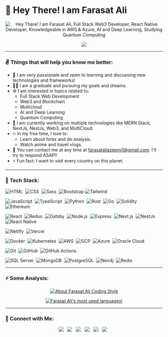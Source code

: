 # 👋 Hey There! I am Farasat Ali

<p align="center" height="300px">
  <img src="https://readme-typing-svg.demolab.com?font=Fira+Code&weight=700&duration=5500&pause=1000&color=F7942B&center=true&width=435&lines=%F0%9F%91%8B+Hey+There!+I+am+Farasat+Ali;%F0%9F%91%A8%E2%80%8D%F0%9F%92%BB+Full+Stack+Web3+Developer;%E2%9A%9B%EF%B8%8F+React+Native+Developer;%E2%98%81%EF%B8%8F+Knowledgeable+in+AWS+%26+Azure;%F0%9F%A4%96+AI+and+Deep+Learning;%E2%9A%A1+Studying+Quantum+Computing" alt="Hey There! I am Farasat Ali, Full Stack Web3 Developer, React Native Developer, Knowledgeable in AWS & Azure, AI and Deep Learning, Studying Quantum Computing" />
<p/>

<!-- ![Profile Views](https://gpvc.arturio.dev/faraasat) -->  

<p align="center" height="300px">
  <a href="https://github.com/faraasat">
    <img src="https://komarev.com/ghpvc/?username=faraasat&style=for-the-badge" />
  </a>
</p>

<hr />

### ✌ Things that will help you know me better:
  
  - 🚀 I am very passionate and open to learning and discussing new technologies and frameworks!
  - 👨‍🎓 I am a graduate and pursuing my goals and dreams.
  - ⚙ I am interested in topics related to:
    - Full Stack Web Development
    - Web3 and Blockchain
    - Multicloud
    - AI and Deep Learning
    - Quantum Computing
  - 🔭 I am currently working on multiple technologies like MERN Stack, NextJs, NestJs, Web3, and MultiCloud.
  - 🔥 In my free time, I love to:
    - Learn about forex and do analysis.
    - Watch anime and travel vlogs.
  - 📧 You can contact me at any time at <a href="mailto:farasataliazeemi1@gmail.com">farasataliazeemi1@gmail.com</a>. I'll try to respond ASAP!!
  - ⚡ Fun fact: I want to visit every country on this planet.

<hr />

### 📡 Tech Stack:

![HTML](https://img.shields.io/badge/-HTML-21212b?&logo=HTML5)&nbsp;
![CSS](https://img.shields.io/badge/-CSS-21212b?logo=CSS3)&nbsp;
![Sass](https://img.shields.io/badge/-Sass-21212b?logo=Sass)&nbsp;
![Bootstrap](https://img.shields.io/badge/-Bootstrap-21212b?logo=bootstrap)
![Tailwind](https://img.shields.io/badge/-Tailwind-21212b?logo=tailwindcss)

![JavaScript](https://img.shields.io/badge/-JavaScript-21212b?logo=javascript)&nbsp;
![TypeScript](https://img.shields.io/badge/-TypeScript-21212b?logo=typeScript)&nbsp;
![Python](https://img.shields.io/badge/-Python-21212b?logo=python)&nbsp;
![Rust](https://img.shields.io/badge/-Rust-21212b?logo=rust)&nbsp;
![Go](https://img.shields.io/badge/-Go-21212b?logo=go)&nbsp;
![Solidity](https://img.shields.io/badge/-Solidity-21212b?logo=Solidity)&nbsp;
![Ethereum](https://img.shields.io/badge/-Ethereum-21212b?logo=ethereum)&nbsp;

![React](https://img.shields.io/badge/-React-21212b?logo=react)&nbsp;
![Redux](https://img.shields.io/badge/-Redux-21212b?logo=redux)&nbsp;
![Gatsby](https://img.shields.io/badge/-GatsbyJS-21212b?logo=gatsby)&nbsp;
![Node.js](https://img.shields.io/badge/-Node.js-21212b?logo=node.js)&nbsp;
![Express](https://img.shields.io/badge/-Express-21212b?logo=express)&nbsp;
![Next.js](https://img.shields.io/badge/-Next.js-21212b?logo=next.js)&nbsp;
![NestJs](https://img.shields.io/badge/-NestJs-21212b?logo=nestjs)&nbsp;
![React Native](https://img.shields.io/badge/-React%20Native-21212b?logo=react)&nbsp;

![Netlify](https://img.shields.io/badge/-Netlify-21212b?logo=netlify)&nbsp;
![Vercel](https://img.shields.io/badge/-Vercel-21212b?logo=vercel)&nbsp;

![Docker](https://img.shields.io/badge/-Docker-21212b?logo=docker)&nbsp;
![Kubernetes](https://img.shields.io/badge/-Kubernetes-21212b?logo=kubernetes)&nbsp;
![AWS](https://img.shields.io/badge/-AWS-21212b?logo=amazon-aws)&nbsp;
![GCP](https://img.shields.io/badge/-GCP-21212b?logo=google-cloud)&nbsp;
![Azure](https://img.shields.io/badge/-Azure-21212b?logo=microsoft-azure)&nbsp;
![Oracle Cloud](https://img.shields.io/badge/-Oracle%20Cloud-21212b?logo=oracle)&nbsp;

![Git](https://img.shields.io/badge/-Git-21212b?logo=git)&nbsp;
![GitHub](https://img.shields.io/badge/-GitHub-21212b?logo=github)&nbsp;
![GitHub Actions](https://img.shields.io/badge/-GitHub%20Actions-21212b?logo=github-actions)&nbsp;

![SQL Server](https://img.shields.io/badge/-SQLServer-21212b?logo=microsoft-sql-server)&nbsp;
![MongoDB](https://img.shields.io/badge/-MongoDB-21212b?logo=mongodb)&nbsp;
![PostgreSQL](https://img.shields.io/badge/-PostgreSQL-21212b?logo=PostgreSQL)&nbsp;
![Neo4j](https://img.shields.io/badge/-Neo4j-21212b?logo=neo4j)&nbsp;
![Redis](https://img.shields.io/badge/-Redis-21212b?logo=redis)&nbsp;

<hr />

### ⚡ Some Analysis:

<p align="center">
  <a href="https://github.com/faraasat">
    <img src="https://github-readme-stats.vercel.app/api?username=faraasat&count_private=true&show_icons=true&theme=react" alt="About Farasat Ali Coding Style" />
<!--     <img height="48%" src="https://github-readme-streak-stats.herokuapp.com/?user=faraasat&theme=react"/> -->
  </a>
</p>
<p align="center">
  <a href="https://github.com/faraasat">
    <img src="https://github-readme-stats.vercel.app/api/top-langs/?username=faraasat&layout=compact&langs_count=8&theme=jolly" alt="Farasat Ali's most used languages!" />
  </a>
</p>

<!-- <p align="center">
  <a href="https://github.com/faraasat/">
    <img width="80%" src="https://metrics.lecoq.io/faraasat?template=classic&base.indepth=true&isocalendar=1&languages=1&lines=1&habits=1&introduction=1&stackoverflow=1&base=header%2C%20activity%2C%20community%2C%20repositories%2C%20metadata&base.indepth=true&base.hireable=false&base.skip=false&isocalendar=false&isocalendar.duration=full-year&languages=false&languages.limit=8&languages.threshold=0%25&languages.other=false&languages.colors=github&languages.sections=most-used&languages.indepth=false&languages.analysis.timeout=15&languages.analysis.timeout.repositories=7.5&languages.categories=markup%2C%20programming&languages.recent.categories=markup%2C%20programming&languages.recent.load=300&languages.recent.days=14&lines=false&lines.sections=base&lines.repositories.limit=4&lines.history.limit=1&habits=false&habits.from=200&habits.days=30&habits.facts=true&habits.charts=false&habits.charts.type=classic&habits.trim=false&habits.languages.limit=8&habits.languages.threshold=0%25&introduction=false&introduction.title=true&stackoverflow=false&stackoverflow.user=14837876&stackoverflow.limit=0&stackoverflow.lines=0&stackoverflow.lines.snippet=0&config.timezone=Asia%2FKarachi" alt="Metrics" />
  </a>
</p> -->

<hr />

### 🤙 Connect with Me:

<p align="center">
  <a href="https://www.linkedin.com/in/faraasat/"><img src="https://img.shields.io/badge/-Farasat%20Ali-0077B5?style=flat-square&logo=Linkedin&logoColor=white"/></a>&nbsp;&nbsp;
  <a href="https://farasat.vercel.app/"><img src="https://img.shields.io/badge/-My%20Portfolio-FCA502?style=flat-square&logo=Google-Chrome&logoColor=white"/></a>&nbsp;&nbsp;
  <a href="https://faraasat.medium.com/"><img src="https://img.shields.io/badge/-Medium-000000?style=flat-square&logo=medium&logoColor=white"/></a>&nbsp;&nbsp;
  <a href="mailto:farasataliazeemi1@gmail.com"><img src="https://img.shields.io/badge/-farasataliazeemi1@gmail.com-D14836?style=flat-square&logo=Gmail&logoColor=white"/></a>&nbsp;&nbsp;
  <a href="https://www.instagram.com/farasat_ali_azeemi/"><img src="https://img.shields.io/badge/-@farasat_ali_azeemi-E4405F?style=flat-square&logo=Instagram&logoColor=white"/></a>&nbsp;&nbsp;
  <a href="https://www.facebook.com/FarasatAliAzeemi"><img src="https://img.shields.io/badge/-Farasat%20Ali-1877F2?style=flat-square&logo=Facebook&logoColor=white"/></a>&nbsp;&nbsp;
</p>
